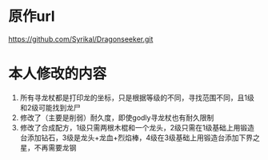 # 原作url
https://github.com/Syrikal/Dragonseeker.git
# 本人修改的内容
1. 所有寻龙杖都是打印龙的坐标，只是根据等级的不同，寻找范围不同，且1级和2级可能找到龙尸
2. 修改了（主要是削弱）耐久度，即使godly寻龙杖也有耐久限制
3. 修改了合成配方，1级只需两根木棍和一个龙头，2级只需在1级基础上用锻造台添加钻石，3级是龙头+龙血+烈焰棒，4级在3级基础上用锻造台添加下界之星，不再需要龙钢